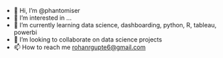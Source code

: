 - 👋 Hi, I’m @phantomiser
- 👀 I’m interested in ...
- 🌱 I’m currently learning data science, dashboarding, python, R, tableau, powerbi
- 💞️ I’m looking to collaborate on data science projects
- 📫 How to reach me rohanrgupte6@gmail.com

<!---
phantomiser/phantomiser is a ✨ special ✨ repository because its `README.md` (this file) appears on your GitHub profile.
You can click the Preview link to take a look at your changes.
--->
